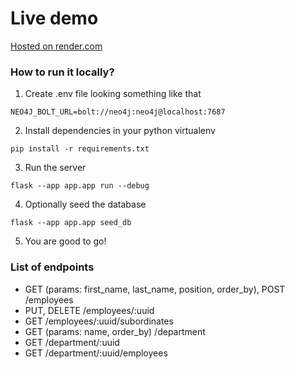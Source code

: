 # Live demo

[Hosted on render.com](https://neo4j-flask-api-5isw.onrender.com/employees)

### How to run it locally?

1. Create .env file looking something like that

```
NEO4J_BOLT_URL=bolt://neo4j:neo4j@localhost:7687
```

2. Install dependencies in your python virtualenv

```
pip install -r requirements.txt
```

3. Run the server

```
flask --app app.app run --debug
```

4. Optionally seed the database

```
flask --app app.app seed_db
```

5. You are good to go!

### List of endpoints

- GET (params: first_name, last_name, position, order_by), POST /employees
- PUT, DELETE /employees/:uuid
- GET /employees/:uuid/subordinates
- GET (params: name, order_by) /department
- GET /department/:uuid
- GET /department/:uuid/employees
